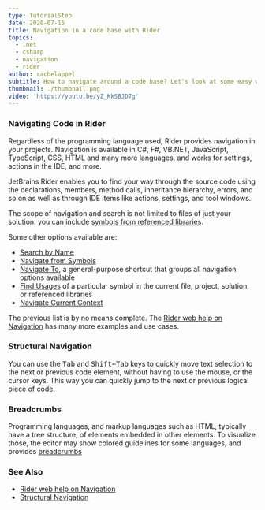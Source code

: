 ```yaml
---
type: TutorialStep
date: 2020-07-15
title: Navigation in a code base with Rider
topics:
  - .net
  - csharp
  - navigation
  - rider
author: rachelappel
subtitle: How to navigate around a code base? Let's look at some easy ways of doing so.
thumbnail: ./thumbnail.png
video: 'https://youtu.be/yZ_KkSBJD7g'
---
```


### Navigating Code in Rider

Regardless of the programming language used, Rider provides navigation in your projects. Navigation is available in C#,
F#, VB.NET, JavaScript, TypeScript, CSS, HTML and many more languages, and works for settings, actions in the IDE, and more.

JetBrains Rider enables you to find your way through the source code using the declarations, members, method calls, 
inheritance hierarchy, errors, and so on as well as through IDE items like actions, settings, and tool windows.

The scope of navigation and search is not limited to files of just your solution: you can include
[symbols from referenced libraries](https://www.jetbrains.com/help/rider/Navigation_and_Search__Navigating_to_External_Sources.html).

Some other options available are:

* [Search by Name](https://www.jetbrains.com/help/rider/Navigation_and_Search__Search.html)
* [Navigate from Symbols](https://www.jetbrains.com/help/rider/Navigation_and_Search__Navigation_from_Symbols.html)
* [Navigate To](https://www.jetbrains.com/help/rider/Navigation_and_Search__Navigate_from_Here.html), a general-purpose shortcut that groups all navigation options available
* [Find Usages](https://www.jetbrains.com/help/rider/Navigation_and_Search__Finding_Usages.html) of a particular symbol in the current file, project, solution, or referenced libraries
* [Navigate Current Context](https://www.jetbrains.com/help/rider/Navigation_and_Search__Context_Dependent_Navigation.html)

The previous list is by no means complete. The [Rider web help on Navigation](https://www.jetbrains.com/help/rider/Navigation_and_Search__Index.html)
has many more examples and use cases.

### Structural Navigation

You can use the <kbd>Tab</kbd> and <kbd>Shift+Tab</kbd> keys to quickly move text selection to the next or previous code element,
without having to use the mouse, or the cursor keys. This way you can quickly jump to the next or previous logical piece of code.

### Breadcrumbs

Programming languages, and markup languages such as HTML, typically have a tree structure, of elements embedded in other elements.
To visualize those, the editor may show colored guidelines for some languages, and provides [breadcrumbs](https://www.jetbrains.com/help/rider/Settings_Editor_Breadcrumbs.html)

### See Also

- [Rider web help on Navigation](https://www.jetbrains.com/help/rider/Navigation_and_Search__Index.html)
- [Structural Navigation](https://www.jetbrains.com/help/rider/Navigation_and_Search_Structural_Navigation.html)
